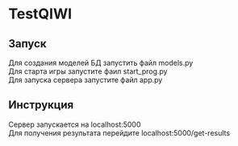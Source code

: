 # TestQIWI

## Запуск
Для создания моделей БД запустить файл models.py\
Для старта игры запустите фаил start_prog.py\
Для запуска сервера запустите файл app.py

## Инструкция
Сервер запускается на localhost:5000\
Для получения результата перейдите localhost:5000/get-results
